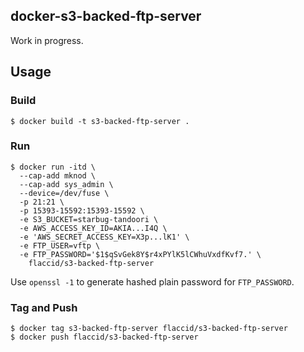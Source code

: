 ## docker-s3-backed-ftp-server

Work in progress.

## Usage

### Build

    $ docker build -t s3-backed-ftp-server .

### Run

```
$ docker run -itd \
  --cap-add mknod \
  --cap-add sys_admin \
  --device=/dev/fuse \
  -p 21:21 \
  -p 15393-15592:15393-15592 \
  -e S3_BUCKET=starbug-tandoori \
  -e AWS_ACCESS_KEY_ID=AKIA...I4Q \
  -e 'AWS_SECRET_ACCESS_KEY=X3p...lK1' \
  -e FTP_USER=vftp \
  -e FTP_PASSWORD='$1$qSvGek8Y$r4xPYlK5lCWhuVxdfKvf7.' \
    flaccid/s3-backed-ftp-server
```

Use `openssl -1` to generate hashed plain password for `FTP_PASSWORD`.

### Tag and Push

    $ docker tag s3-backed-ftp-server flaccid/s3-backed-ftp-server
    $ docker push flaccid/s3-backed-ftp-server
